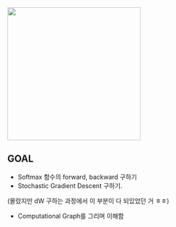 
<img src="https://github.com/sandartchip/TIL/assets/15938354/182b63a7-5a29-4b61-a908-b36926044727" width="300px"/>

## GOAL

- Softmax 함수의 forward, backward 구하기 
- Stochastic Gradient Descent 구하기.

(몰랐지만 dW 구하는 과정에서 이 부분이 다 되있었던 거 ㅎㅎ)

- Computational Graph를 그리며 이해함
